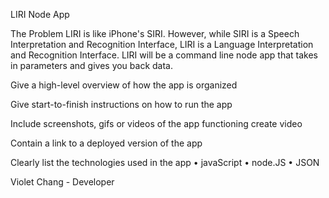 LIRI Node App

The Problem
LIRI is like iPhone's SIRI. However, while SIRI is a Speech Interpretation and Recognition Interface, LIRI is a Language Interpretation and Recognition Interface. LIRI will be a command line node app that takes in parameters and gives you back data.


Give a high-level overview of how the app is organized


Give start-to-finish instructions on how to run the app


Include screenshots, gifs or videos of the app functioning
create video

Contain a link to a deployed version of the app


Clearly list the technologies used in the app
• javaScript
• node.JS
• JSON

Violet Chang - Developer